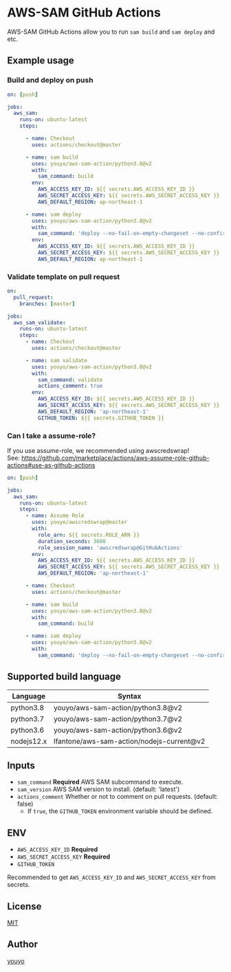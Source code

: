 # AWS-SAM GitHub Actions

AWS-SAM GitHub Actions allow you to run `sam build` and `sam deploy` and etc.

## Example usage
### Build and deploy on push

```yaml
on: [push]

jobs:
  aws_sam:
    runs-on: ubuntu-latest
    steps:

      - name: Checkout
        uses: actions/checkout@master

      - name: sam build
        uses: youyo/aws-sam-action/python3.8@v2
        with:
          sam_command: build
        env:
          AWS_ACCESS_KEY_ID: ${{ secrets.AWS_ACCESS_KEY_ID }}
          AWS_SECRET_ACCESS_KEY: ${{ secrets.AWS_SECRET_ACCESS_KEY }}
          AWS_DEFAULT_REGION: ap-northeast-1

      - name: sam deploy
        uses: youyo/aws-sam-action/python3.8@v2
        with:
          sam_command: 'deploy --no-fail-on-empty-changeset --no-confirm-changeset'
        env:
          AWS_ACCESS_KEY_ID: ${{ secrets.AWS_ACCESS_KEY_ID }}
          AWS_SECRET_ACCESS_KEY: ${{ secrets.AWS_SECRET_ACCESS_KEY }}
          AWS_DEFAULT_REGION: ap-northeast-1
```

### Validate template on pull request
```yaml
on:
  pull_request:
    branches: [master]

jobs:
  aws_sam_validate:
    runs-on: ubuntu-latest
    steps:
      - name: Checkout
        uses: actions/checkout@master

      - name: sam validate
        uses: youyo/aws-sam-action/python3.8@v2
        with:
          sam_command: validate
          actions_comment: true
        env:
          AWS_ACCESS_KEY_ID: ${{ secrets.AWS_ACCESS_KEY_ID }}
          AWS_SECRET_ACCESS_KEY: ${{ secrets.AWS_SECRET_ACCESS_KEY }}
          AWS_DEFAULT_REGION: 'ap-northeast-1'
          GITHUB_TOKEN: ${{ secrets.GITHUB_TOKEN }}
```

### Can I take a assume-role?

If you use assume-role, we recommended using awscredswrap!  
See: https://github.com/marketplace/actions/aws-assume-role-github-actions#use-as-github-actions

```yaml
on: [push]

jobs:
  aws_sam:
    runs-on: ubuntu-latest
    steps:
      - name: Assume Role
        uses: youyo/awscredswrap@master
        with:
          role_arn: ${{ secrets.ROLE_ARN }}
          duration_seconds: 3600
          role_session_name: 'awscredswrap@GitHubActions'
        env:
          AWS_ACCESS_KEY_ID: ${{ secrets.AWS_ACCESS_KEY_ID }}
          AWS_SECRET_ACCESS_KEY: ${{ secrets.AWS_SECRET_ACCESS_KEY }}
          AWS_DEFAULT_REGION: 'ap-northeast-1'

      - name: Checkout
        uses: actions/checkout@master

      - name: sam build
        uses: youyo/aws-sam-action/python3.8@v2
        with:
          sam_command: build

      - name: sam deploy
        uses: youyo/aws-sam-action/python3.8@v2
        with:
          sam_command: 'deploy --no-fail-on-empty-changeset --no-confirm-changeset'
```

## Supported build language

| Language | Syntax |
| --- | --- |
| python3.8 | youyo/aws-sam-action/python3.8@v2 |
| python3.7 | youyo/aws-sam-action/python3.7@v2 |
| python3.6 | youyo/aws-sam-action/python3.6@v2 |
| nodejs12.x | lfantone/aws-sam-action/nodejs-current@v2 |

## Inputs

- `sam_command` **Required** AWS SAM subcommand to execute.
- `sam_version` AWS SAM version to install. (default: 'latest')
- `actions_comment` Whether or not to comment on pull requests. (default: false)
  - If `true`, the `GITHUB_TOKEN` environment variable should be defined.

## ENV

- `AWS_ACCESS_KEY_ID` **Required**
- `AWS_SECRET_ACCESS_KEY` **Required**
- `GITHUB_TOKEN`

Recommended to get `AWS_ACCESS_KEY_ID` and `AWS_SECRET_ACCESS_KEY` from secrets.

## License

[MIT](LICENSE)

## Author

[youyo](https://github.com/youyo)
